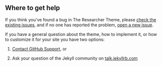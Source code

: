 ## Where to get help

If you think you've found a bug in The Researcher Theme, please [check the existing issues](https://github.com/gebeto/researcher/issues), and if no one has reported the problem, [open a new issue](https://github.com/gebeto/researcher/issues/new).

If you have a general question about the theme, how to implement it, or how to customize it for your site  you have two options:

1. [Contact GitHub Support](https://github.com/contact?form%5Bsubject%5D=GitHub%20Pages%20theme%20gebeto/researcher), or

2. Ask your question of the Jekyll community on [talk.jekyllrb.com](https://talk.jekyllrb.com/)

